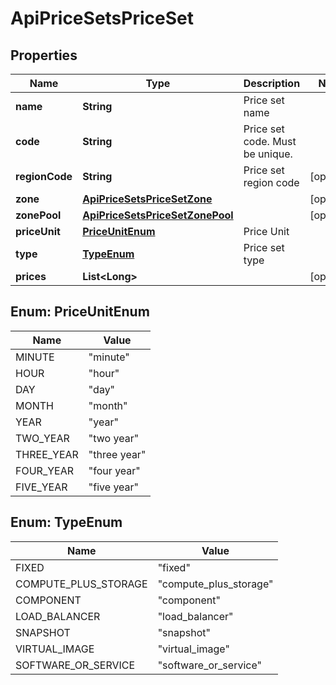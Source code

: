 

# ApiPriceSetsPriceSet

## Properties

Name | Type | Description | Notes
------------ | ------------- | ------------- | -------------
**name** | **String** | Price set name | 
**code** | **String** | Price set code. Must be unique. | 
**regionCode** | **String** | Price set region code |  [optional]
**zone** | [**ApiPriceSetsPriceSetZone**](ApiPriceSetsPriceSetZone.md) |  |  [optional]
**zonePool** | [**ApiPriceSetsPriceSetZonePool**](ApiPriceSetsPriceSetZonePool.md) |  |  [optional]
**priceUnit** | [**PriceUnitEnum**](#PriceUnitEnum) | Price Unit | 
**type** | [**TypeEnum**](#TypeEnum) | Price set type | 
**prices** | **List&lt;Long&gt;** |  |  [optional]



## Enum: PriceUnitEnum

Name | Value
---- | -----
MINUTE | &quot;minute&quot;
HOUR | &quot;hour&quot;
DAY | &quot;day&quot;
MONTH | &quot;month&quot;
YEAR | &quot;year&quot;
TWO_YEAR | &quot;two year&quot;
THREE_YEAR | &quot;three year&quot;
FOUR_YEAR | &quot;four year&quot;
FIVE_YEAR | &quot;five year&quot;



## Enum: TypeEnum

Name | Value
---- | -----
FIXED | &quot;fixed&quot;
COMPUTE_PLUS_STORAGE | &quot;compute_plus_storage&quot;
COMPONENT | &quot;component&quot;
LOAD_BALANCER | &quot;load_balancer&quot;
SNAPSHOT | &quot;snapshot&quot;
VIRTUAL_IMAGE | &quot;virtual_image&quot;
SOFTWARE_OR_SERVICE | &quot;software_or_service&quot;



